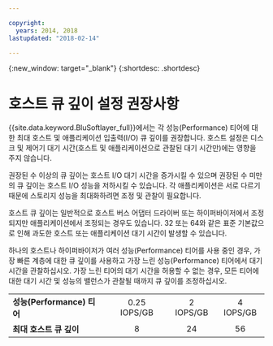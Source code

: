 ```yaml
---

copyright:
  years: 2014, 2018
lastupdated: "2018-02-14"

---
```

{:new_window: target="_blank"}
{:shortdesc: .shortdesc}

# 호스트 큐 깊이 설정 권장사항

{{site.data.keyword.BluSoftlayer_full}}에서는 각 성능(Performance) 티어에 대한 최대 호스트 및 애플리케이션 입출력(I/O) 큐 깊이를 권장합니다. 호스트 설정은 디스크 및 제어기 대기 시간(호스트 및 애플리케이션으로 관찰된 대기 시간만)에는 영향을 주지 않습니다. 

권장된 수 이상의 큐 깊이는 호스트 I/O 대기 시간을 증가시킬 수 있으며 권장된 수 미만의 큐 깊이는 호스트 I/O 성능을 저하시킬 수 있습니다. 각 애플리케이션은 서로 다르기 때문에 스토리지 성능을 최대화하려면 조정 및 관찰이 필요합니다. 

호스트 큐 깊이는 일반적으로 호스트 버스 어댑터 드라이버 또는 하이퍼바이저에서 조정되지만 애플리케이션에서 조정되는 경우도 있습니다. 32 또는 64와 같은 표준 기본값으로 인해 과도한 호스트 또는 애플리케이션 대기 시간이 발생할 수 있습니다. 

하나의 호스트나 하이퍼바이저가 여러 성능(Performance) 티어를 사용 중인 경우, 가장 빠른 계층에 대한 큐 깊이를 사용하고 가장 느린 성능(Performance) 티어에서 대기 시간을 관찰하십시오. 가장 느린 티어의 대기 시간을 허용할 수 없는 경우, 모든 티어에 대한 대기 시간 및 성능의 밸런스가 관찰될 때까지 큐 깊이를 조정하십시오. 

<table align="center">
	<tbody>
		<tr>
			<td><strong>성능(Performance) 티어</strong></td>
			<td style="text-align: center; vertical-align: middle;">0.25 IOPS/GB</td>
			<td style="text-align: center; vertical-align: middle;">2 IOPS/GB</td>
			<td style="text-align: center; vertical-align: middle;">4 IOPS/GB</td>
		</tr>
		<tr>
			<td><strong>최대 호스트 큐 깊이</strong></td>
			<td style="text-align: center; vertical-align: middle;">8</td>
			<td style="text-align: center; vertical-align: middle;">24</td>
			<td style="text-align: center; vertical-align: middle;">56</td>
		</tr>
	</tbody>
</table>
